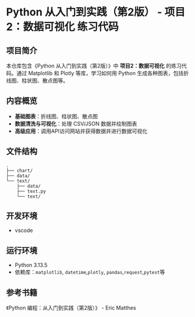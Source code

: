 # Python 从入门到实践（第2版） - 项目2：数据可视化 练习代码

## 项目简介
本仓库包含《Python 从入门到实践（第2版）》中 **项目2：数据可视化** 的练习代码。通过 Matplotlib 和 Plotly 等库，学习如何用 Python 生成各种图表，包括折线图、柱状图、散点图等。

## 内容概览
- **基础图表**：折线图、柱状图、散点图
- **数据清洗与可视化**：处理 CSV/JSON 数据并绘制图表
- **高级应用**：调用API访问网站并获得数据并进行数据可视化

## 文件结构
```text
.
├── chart/
├── data/
└── text/
    ├── data/
    ├── text.py
    └── text/
```
## 开发环境
- vscode

## 运行环境
- Python 3.13.5
- 依赖库：`matplotlib`, `datetime`,`plotly`, `pandas`,`request`,`pytest`等

## 参考书籍
《Python 编程：从入门到实践（第2版）》 - Eric Matthes
